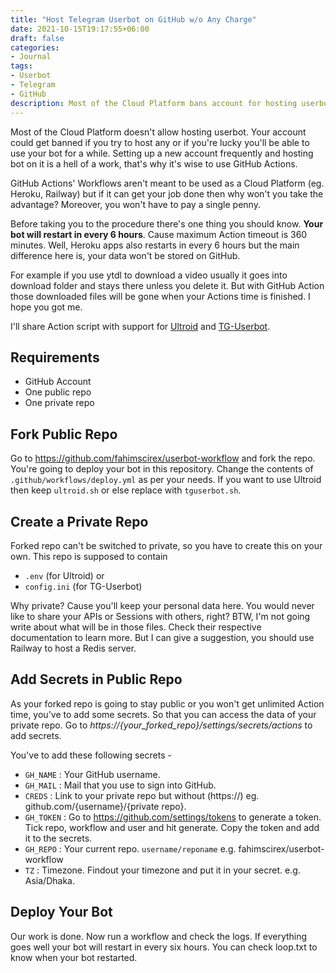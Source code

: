 ```yaml
---
title: "Host Telegram Userbot on GitHub w/o Any Charge"
date: 2021-10-15T19:17:55+06:00
draft: false
categories:
- Journal
tags:
- Userbot
- Telegram
- GitHub
description: Most of the Cloud Platform bans account for hosting userbots. Well, good news for you! You don't have to worry about getting banned again. Here's how.
---
```


Most of the Cloud Platform doesn't allow hosting userbot. Your account could get banned if you try to host any or if you're lucky you'll be able to use your bot for a while. Setting up a new account frequently and hosting bot on it is a hell of a work, that's why it's wise to use GitHub Actions.

GitHub Actions' Workflows aren't meant to be used as a Cloud Platform (eg. Heroku, Railway) but if it can get your job done then why won't you take the advantage? Moreover, you won't have to pay a single penny.

Before taking you to the procedure there's one thing you should know. **Your bot will restart in every 6 hours**. Cause maximum Action timeout is 360 minutes. Well, Heroku apps also restarts in every 6 hours but the main difference here is, your data won't be stored on GitHub. 

For example if you use ytdl to download a video usually it goes into download folder and stays there unless you delete it. But with GitHub Action those downloaded files will be gone when your Actions time is finished. I hope you got me.

I'll share Action script with support for [Ultroid](https://ultroid.tech) and [TG-Userbot](https://github.com/TG-UserBot/TG-UserBot). 

## Requirements
- GitHub Account
- One public repo
- One private repo

## Fork Public Repo
Go to https://github.com/fahimscirex/userbot-workflow and fork the repo.
You're going to deploy your bot in this repository.
Change the contents of `.github/workflows/deploy.yml` as per your needs. If you want to use Ultroid then keep `ultroid.sh` or else replace with `tguserbot.sh`.

## Create a Private Repo
Forked repo can't be switched to private, so you have to create this on your own. This repo is supposed to contain
- `.env` (for Ultroid)
or
- `config.ini` (for TG-Userbot)

Why private? Cause you'll keep your personal data here. You would never like to share your APIs or Sessions with others, right? BTW, I'm not going write about what will be in those files. Check their respective documentation to learn more. But I can give a suggestion, you should use Railway to host a Redis server.

## Add Secrets in Public Repo
As your forked repo is going to stay public or you won't get unlimited Action time, you've to add some secrets. So that you can access the data of your private repo. Go to *https://{your_forked_repo}/settings/secrets/actions* to add secrets.

You've to add these following secrets -

- `GH_NAME` : Your GitHub username.
- `GH_MAIL` : Mail that you use to sign into GitHub.
- `CREDS` : Link to your private repo but without (https://) eg. github.com/{username}/{private repo}.
- `GH_TOKEN` : Go to https://github.com/settings/tokens to generate a token. Tick repo, workflow and user and hit generate. Copy the token and add it to the secrets.
- `GH_REPO` : Your current repo. `username/reponame` e.g. fahimscirex/userbot-workflow
- `TZ` : Timezone. Findout your timezone and put it in your secret. e.g. Asia/Dhaka.

## Deploy Your Bot
Our work is done. Now run a workflow and check the logs. If everything goes well your bot will restart in every six hours. You can check loop.txt to know when your bot restarted.
